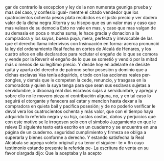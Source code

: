 gar de contrario la excepcion y ley de la non numerata geuniga prueba y mas del caso, y confesio igual-
mentre el citado vendedor que los quatrocientos
ochenta pesos plata recibidos es el justo precio
y ver
dadero valor de la dicha negra Xitorra y su hisopo
que
es un valor mas y caso que mas valean de su democia
Esto no vale en mas, y caso que mas valgan de su demasia en poca o mucha suma, le hace gracia y donacion a la compradora y los suyos, buena puya, mera, perfecta y irrevocable de las que el derecho llama interivivos con
Insinuación en forma: acerca pronunció la ley del ordenamiento Real fecha en cortes de Alcalá de Henares, y los cuatro años en ella declarados para reclutar el engaño de lo que se comora y vende por la
Reverir el engaño de lo que se sometió y vendió por la mitad más o menos de su legítimo precio. Y desde hoy en adelante se desiste quitá y aparta del derecho de patrono señor posesión y dominio que a dichas esclavas
Vas tenía adquirido, x todo con las acciones reales per-zongles, y demás que le competen la cede, renuncio, y trasgasa en la comoradota y quien la suya tenga para que sean sus esclavas sujetas a servidumbre, x dkoonag
real dos escravos sujas a servidumbre, y aprego
y sobre ello no le movero pieza ni contribución alguna, no, y en tal caso lo seguirá el otorgante y fenecera así catar y mencion hasta dexar a la compradora en quieta bail y pacifica posesión; y de no poderlo verificar le devol
vera los cuatrocientos ochenta y más valor, que con el tiempo haya adquirido lo referido negro y su hija, costos costas, daños y perjuicios que con este motivo se le irrogosen solo con el simbolo Juzgamiento en que le releva
El siguiente texto está escrito en un cuaderno y se encuentra en una página de un cuaderno.
seguridad cumplimiento y firmeza se obliga a superarla y bienes conforme a derecho. Y estando satisfecha la Real Alcábala se agrega voleto original y su tenor el siguien- te = 6n cuyo testimonio estando presente la referida pe-
La escritura de venta en su favor olargada dijo: Que la aceptaba y la acepto